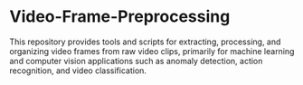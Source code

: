 # Video-Frame-Preprocessing
This repository provides tools and scripts for extracting, processing, and organizing video frames from raw video clips, primarily for machine learning and computer vision applications such as anomaly detection, action recognition, and video classification.
